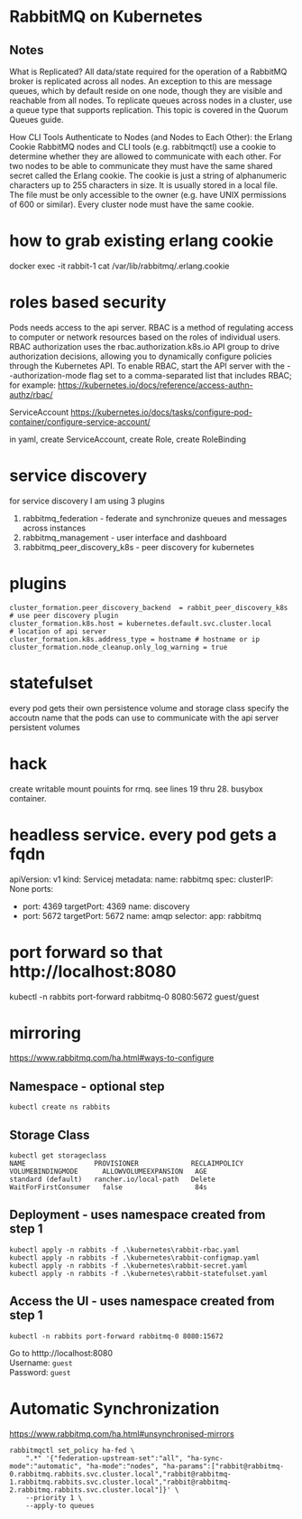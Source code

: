 # RabbitMQ on Kubernetes

## Notes 

What is Replicated?
All data/state required for the operation of a RabbitMQ broker is replicated across all nodes. An exception to this are message queues, which by default reside on one node, though they are visible and reachable from all nodes. To replicate queues across nodes in a cluster, use a queue type that supports replication. This topic is covered in the Quorum Queues guide.

How CLI Tools Authenticate to Nodes (and Nodes to Each Other): the Erlang Cookie
RabbitMQ nodes and CLI tools (e.g. rabbitmqctl) use a cookie to determine whether they are allowed to communicate with each other. For two nodes to be able to communicate they must have the same shared secret called the Erlang cookie. The cookie is just a string of alphanumeric characters up to 255 characters in size. It is usually stored in a local file. The file must be only accessible to the owner (e.g. have UNIX permissions of 600 or similar). Every cluster node must have the same cookie.

# how to grab existing erlang cookie
docker exec -it rabbit-1 cat /var/lib/rabbitmq/.erlang.cookie

# roles based security 
Pods needs access to the api server. RBAC is a method of regulating access to computer or network resources based on the roles of individual users. RBAC authorization uses the rbac.authorization.k8s.io API group to drive authorization decisions, allowing you to dynamically configure policies through the Kubernetes API. To enable RBAC, start the API server with the --authorization-mode flag set to a comma-separated list that includes RBAC; for example:
https://kubernetes.io/docs/reference/access-authn-authz/rbac/

ServiceAccount
https://kubernetes.io/docs/tasks/configure-pod-container/configure-service-account/

in yaml, create ServiceAccount, create Role, create RoleBinding

# service discovery 
for service discovery I am using 3 plugins
1) rabbitmq_federation - federate and synchronize queues and messages across instances
2) rabbitmq_management - user interface and dashboard
3) rabbitmq_peer_discovery_k8s - peer discovery for kubernetes

# plugins
```
cluster_formation.peer_discovery_backend  = rabbit_peer_discovery_k8s # use peer discovery plugin
cluster_formation.k8s.host = kubernetes.default.svc.cluster.local     # location of api server
cluster_formation.k8s.address_type = hostname # hostname or ip
cluster_formation.node_cleanup.only_log_warning = true
```

# statefulset
every pod gets their own persistence volume and storage class
specify the accoutn name that the pods can use to communicate with the api server
persistent volumes 

# hack
create writable mount pouints for rmq. see lines 19 thru 28. busybox container.

# headless service. every pod gets a fqdn
apiVersion: v1
kind: Servicej
metadata:
  name: rabbitmq
spec:
  clusterIP: None
  ports:
  - port: 4369
    targetPort: 4369
    name: discovery
  - port: 5672
    targetPort: 5672
    name: amqp
  selector:
    app: rabbitmq

# port forward so that http://localhost:8080
kubectl -n rabbits port-forward rabbitmq-0 8080:5672 guest/guest

# mirroring
https://www.rabbitmq.com/ha.html#ways-to-configure


## Namespace - optional step

```
kubectl create ns rabbits
```

## Storage Class

```
kubectl get storageclass
NAME                 PROVISIONER             RECLAIMPOLICY   VOLUMEBINDINGMODE      ALLOWVOLUMEEXPANSION   AGE
standard (default)   rancher.io/local-path   Delete          WaitForFirstConsumer   false                  84s
```

## Deployment - uses namespace created from step 1

```
kubectl apply -n rabbits -f .\kubernetes\rabbit-rbac.yaml
kubectl apply -n rabbits -f .\kubernetes\rabbit-configmap.yaml
kubectl apply -n rabbits -f .\kubernetes\rabbit-secret.yaml
kubectl apply -n rabbits -f .\kubernetes\rabbit-statefulset.yaml
```

## Access the UI - uses namespace created from step 1

```
kubectl -n rabbits port-forward rabbitmq-0 8080:15672
```
Go to htttp://localhost:8080 <br/>
Username: `guest` <br/>
Password: `guest` <br/>

# Automatic Synchronization

https://www.rabbitmq.com/ha.html#unsynchronised-mirrors

```
rabbitmqctl set_policy ha-fed \
    ".*" '{"federation-upstream-set":"all", "ha-sync-mode":"automatic", "ha-mode":"nodes", "ha-params":["rabbit@rabbitmq-0.rabbitmq.rabbits.svc.cluster.local","rabbit@rabbitmq-1.rabbitmq.rabbits.svc.cluster.local","rabbit@rabbitmq-2.rabbitmq.rabbits.svc.cluster.local"]}' \
    --priority 1 \
    --apply-to queues
```


